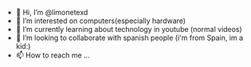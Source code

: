 - 👋 Hi, I’m @limonetexd
- 👀 I’m interested on computers(especially hardware)
- 🌱 I’m currently learning about technology in youtube (normal videos)
- 💞️ I’m looking to collaborate with spanish people (i'm from Spain, im a kid:)
- 📫 How to reach me ...

<!---
AvZproPablo444/AvZproPablo444 is a ✨ special ✨ repository because its `README.md` (this file) appears on your GitHub profile.
You can click the Preview link to take a look at your changes.
--->
